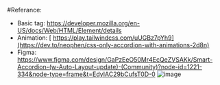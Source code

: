 #Referance:
+ Basic tag: https://developer.mozilla.org/en-US/docs/Web/HTML/Element/details
+ Animation: [ https://play.tailwindcss.com/uUGBz7pYh9](https://dev.to/neophen/css-only-accordion-with-animations-2d8n)
+ Figma: https://www.figma.com/design/GaPzEeO50Mr4EcQeZVSAKk/Smart-Accordion-(w-Auto-Layout-update)-(Community)?node-id=1221-334&node-type=frame&t=EdyIAC29bCufsT0D-0
![image](https://github.com/user-attachments/assets/85385562-d9fe-4ff8-bc36-3866cc564082)
